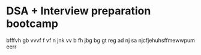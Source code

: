 # DSA + Interview preparation bootcamp
bfffvh  gb
vvvf f
vf
n  jnk
vv
 b 
fh
jbg
bg
gt
reg 
ad
nj
sa
njcfjehuhsffmewwpum eerr
